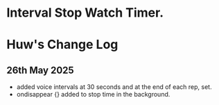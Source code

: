 # Interval Stop Watch Timer.



# Huw's Change Log

## 26th May 2025
- added voice intervals at 30 seconds and at the end of each rep, set.
- ondisappear {} added to stop time in the background.
  
